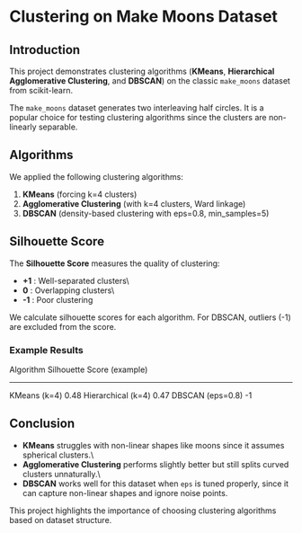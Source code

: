 # Clustering on Make Moons Dataset

## Introduction

This project demonstrates clustering algorithms (**KMeans**,
**Hierarchical Agglomerative Clustering**, and **DBSCAN**) on the
classic `make_moons` dataset from scikit-learn.

The `make_moons` dataset generates two interleaving half circles. It is
a popular choice for testing clustering algorithms since the clusters
are non-linearly separable.

## Algorithms

We applied the following clustering algorithms:

1.  **KMeans** (forcing k=4 clusters)
2.  **Agglomerative Clustering** (with k=4 clusters, Ward linkage)
3.  **DBSCAN** (density-based clustering with eps=0.8, min_samples=5)

## Silhouette Score

The **Silhouette Score** measures the quality of clustering:

-   **+1** : Well-separated clusters\
-   **0** : Overlapping clusters\
-   **-1** : Poor clustering

We calculate silhouette scores for each algorithm. For DBSCAN, outliers
(-1) are excluded from the score.

### Example Results

  Algorithm            Silhouette Score (example)
  -------------------- ----------------------------
  KMeans (k=4)         0.48
  Hierarchical (k=4)   0.47
  DBSCAN (eps=0.8)     -1

## Conclusion

-   **KMeans** struggles with non-linear shapes like moons since it
    assumes spherical clusters.\
-   **Agglomerative Clustering** performs slightly better but still
    splits curved clusters unnaturally.\
-   **DBSCAN** works well for this dataset when `eps` is tuned properly,
    since it can capture non-linear shapes and ignore noise points.

This project highlights the importance of choosing clustering algorithms
based on dataset structure.
